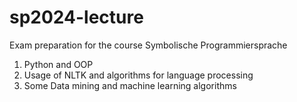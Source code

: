 # sp2024-lecture
Exam preparation for the course Symbolische Programmiersprache
1. Python and OOP
2. Usage of NLTK and algorithms for language processing
3. Some Data mining and machine learning algorithms
